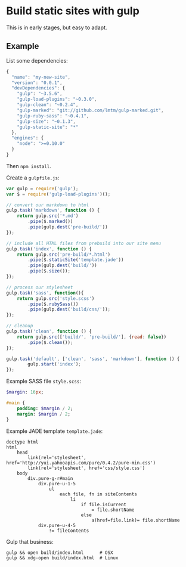 # Build static sites with gulp

This is in early stages, but easy to adapt.

## Example

List some dependencies:

```javascript
{
  "name": "my-new-site",
  "version": "0.0.1",
  "devDependencies": {
    "gulp": "~3.5.6",
    "gulp-load-plugins": "~0.3.0",
    "gulp-clean": "~0.2.4",
    "gulp-marked": "git://github.com/lmtm/gulp-marked.git",
    "gulp-ruby-sass": "~0.4.1",
    "gulp-size": "~0.1.3",
    "gulp-static-site": "*"
  },
  "engines": {
    "node": ">=0.10.0"
  }
}
```

Then `npm install`.

Create a `gulpfile.js`:

```javascript
var gulp = require('gulp');
var $ = require('gulp-load-plugins')();

// convert our markdown to html
gulp.task('markdown', function () {
	return gulp.src('*.md')
		.pipe($.marked())
		.pipe(gulp.dest('pre-build/'))
});

// include all HTML files from prebuild into our site menu
gulp.task('index', function () {
	return gulp.src('pre-build/*.html')
		.pipe($.staticSite('template.jade'))
		.pipe(gulp.dest('build/'))
		.pipe($.size());
});

// process our stylesheet
gulp.task('sass', function(){
	return gulp.src('style.scss')
		.pipe($.rubySass())
		.pipe(gulp.dest('build/css/'));
});

// cleanup
gulp.task('clean', function () {
	return gulp.src(['build/', 'pre-build/'], {read: false})
		.pipe($.clean());
});

gulp.task('default', ['clean', 'sass', 'markdown'], function () {
	    gulp.start('index');
});
```

Example SASS file `style.scss`:

```sass
$margin: 16px;

#main {
	padding: $margin / 2;
	margin: $margin / 2;
}
```

Example JADE template `template.jade`:

```jade
doctype html
html
	head
		link(rel='stylesheet', href='http://yui.yahooapis.com/pure/0.4.2/pure-min.css')
		link(rel='stylesheet', href='css/style.css')
	body
		div.pure-g-r#main
			div.pure-u-1-5
				ul
					each file, fn in siteContents
						li
							if file.isCurrent
								= file.shortName
							else
								a(href=file.link)= file.shortName
			div.pure-u-4-5
				!= fileContents
```

Gulp that business:

	gulp && open build/index.html      # OSX
	gulp && xdg-open build/index.html  # Linux

